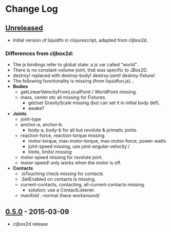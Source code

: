 # Change Log

## [Unreleased]
- Initial version of liquidfn in clojurescript, adapted from cljbox2d.

### Differences from cljbox2d:
- The js bindings refer to global state: a js var called "world".
- There is no constant-volume-joint, that was specific to JBox2D.
- destroy! replaced with destroy-body! destroy-joint! destroy-fixture!
- The following functionality is missing (from liquidfun.js)...
- **Bodies**
  - getLinearVelocityFromLocalPoint / WorldPoint missing.
  - mass, center etc all missing for Fixtures.
	- get/set GravityScale missing (but can set it in initial body def).
	- awake?
- **Joints**
  - joint-type
  - anchor-a, anchor-b.
	- body-a, body-b for all but revolute & primatic joints.
  - reaction-force, reaction-torque missing.
	- motor-torque, max-motor-torque, max-motor-force, power-watts
	- joint-speed missing, use joint-angular-velocity /
	- limits, limits! missing
  - motor-speed missing for revolute joint.
  - motor-speed! only works when the motor is off.
- **Contacts**
	- .isTouching check missing for contacts
  - .SetEnabled on contacts is missing.
  - current-contacts, contacting, all-current-contacts missing.
	  - solution: use a ContactListener.
  - manifold .-normal (have workaround)

## [0.5.0] - 2015-03-09
- cljbox2d release

[Unreleased]: https://github.com/floybix/cljbox2d/compare/v0.5.0...HEAD
[0.5.0]: https://github.com/floybix/cljbox2d/compare/v0.5.0...v0.5.0
